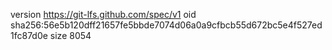 version https://git-lfs.github.com/spec/v1
oid sha256:56e5b120dff21657fe5bbde7074d06a0a9cfbcb55d672bc5e4f527ed1fc87d0e
size 8054
